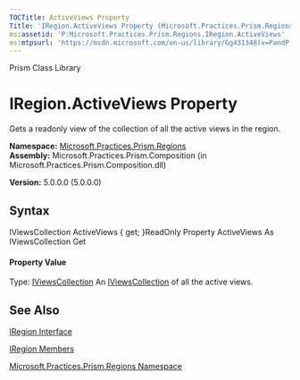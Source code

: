 ```yaml
---
TOCTitle: ActiveViews Property
Title: 'IRegion.ActiveViews Property (Microsoft.Practices.Prism.Regions)'
ms:assetid: 'P:Microsoft.Practices.Prism.Regions.IRegion.ActiveViews'
ms:mtpsurl: 'https://msdn.microsoft.com/en-us/library/Gg431348(v=PandP.50)'
---
```


Prism Class Library

IRegion.ActiveViews Property
================================

Gets a readonly view of the collection of all the active views in the region.

**Namespace:** [Microsoft.Practices.Prism.Regions](https://msdn.microsoft.com/n:microsoft.practices.prism.regions)
**Assembly:** Microsoft.Practices.Prism.Composition (in Microsoft.Practices.Prism.Composition.dll)

**Version:** 5.0.0.0 (5.0.0.0)

## Syntax


<span id="syntaxToggle"></span>IViewsCollection ActiveViews { get; }ReadOnly Property ActiveViews As IViewsCollection Get
#### Property Value

Type: [IViewsCollection](https://msdn.microsoft.com/t:microsoft.practices.prism.regions.iviewscollection)
An [IViewsCollection](https://msdn.microsoft.com/t:microsoft.practices.prism.regions.iviewscollection) of all the active views.

See Also
--------


[IRegion Interface](https://msdn.microsoft.com/t:microsoft.practices.prism.regions.iregion)

[IRegion Members](https://msdn.microsoft.com/allmembers.t:microsoft.practices.prism.regions.iregion)

[Microsoft.Practices.Prism.Regions Namespace](https://msdn.microsoft.com/n:microsoft.practices.prism.regions)
